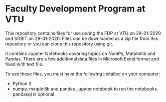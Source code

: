 # Faculty Development Program at VTU
This repository contains files for use during the FDP at VTU on 28-01-2020 and SGBIT on 29-01-2020. Files can be downloaded as a zip file from this repository or you can clone this repository using git.

It contains Jupyter Notebooks covering topics on NumPy, Matplotlib and Pandas. There are a few additional data files in Microsoft Excel format and fixed with text file.

To use these files, you must have the following installed on your computer:
* Python 3
* numpy, matplotlib and pandas. jupyter notebook to run the notebooks. pandasql is optional. 
